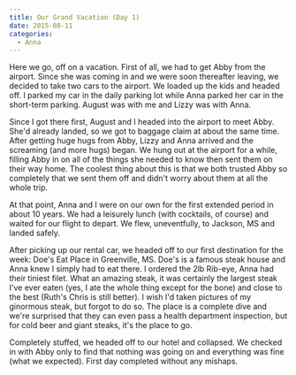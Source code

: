 ```yaml
---
title: Our Grand Vacation (Day 1)
date: 2015-08-11
categories: 
  - Anna
---
```


Here we go, off on a vacation. First of all, we had to get Abby from the airport. Since she was coming in and we were soon thereafter leaving, we decided to take two cars to the airport. We loaded up the kids and headed off. I parked my car in the daily parking lot while Anna parked her car in the short-term parking. August was with me and Lizzy was with Anna.

Since I got there first, August and I headed into the airport to meet Abby. She'd already landed, so we got to baggage claim at about the same time. After getting huge hugs from Abby, Lizzy and Anna arrived and the screaming (and more hugs) began. We hung out at the airport for a while, filling Abby in on all of the things she needed to know then sent them on their way home. The coolest thing about this is that we both trusted Abby so completely that we sent them off and didn't worry about them at all the whole trip.

At that point, Anna and I were on our own for the first extended period in about 10 years. We had a leisurely lunch (with cocktails, of course) and waited for our flight to depart. We flew, uneventfully, to Jackson, MS and landed safely.

After picking up our rental car, we headed off to our first destination for the week: Doe's Eat Place in Greenville, MS. Doe's is a famous steak house and Anna knew I simply had to eat there. I ordered the 2lb Rib-eye, Anna had their tiniest filet. What an amazing steak, it was certainly the largest steak I've ever eaten (yes, I ate the whole thing except for the bone) and close to the best (Ruth's Chris is still better). I wish I'd taken pictures of my ginormous steak, but forgot to do so. The place is a complete dive and we're surprised that they can even pass a health department inspection, but for cold beer and giant steaks, it's the place to go.

Completely stuffed, we headed off to our hotel and collapsed. We checked in with Abby only to find that nothing was going on and everything was fine (what we expected). First day completed without any mishaps.
